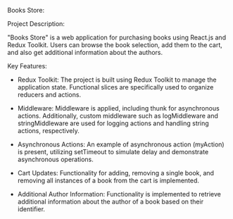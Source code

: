 Books Store:

Project Description:

"Books Store" is a web application for purchasing books using React.js and Redux Toolkit. Users can browse the book selection, add them to the cart, and also get additional information about the authors.

Key Features:

- Redux Toolkit: The project is built using Redux Toolkit to manage the application state. Functional slices are specifically used to organize reducers and actions.

- Middleware: Middleware is applied, including thunk for asynchronous actions. Additionally, custom middleware such as logMiddleware and stringMiddleware are used for logging actions and handling string actions, respectively.

- Asynchronous Actions: An example of asynchronous action (myAction) is present, utilizing setTimeout to simulate delay and demonstrate asynchronous operations.

- Cart Updates: Functionality for adding, removing a single book, and removing all instances of a book from the cart is implemented.

- Additional Author Information: Functionality is implemented to retrieve additional information about the author of a book based on their identifier.